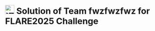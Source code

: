 # <img width="30" height="30" alt="通知" src="https://github.com/user-attachments/assets/d88b47b7-6a9b-40e5-95ea-25c802aefa9e" /> Solution of Team fwzfwzfwz for FLARE2025 Challenge


